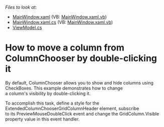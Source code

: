 <!-- default file list -->
*Files to look at*:

* [MainWindow.xaml](./CS/MainWindow.xaml) (VB: [MainWindow.xaml.vb](./VB/ColumnChooserDoubleClick/MainWindow.xaml.vb))
* [MainWindow.xaml.cs](./CS/MainWindow.xaml.cs) (VB: [MainWindow.xaml.vb](./VB/ColumnChooserDoubleClick/MainWindow.xaml.vb))
* [ViewModel.cs](./CS/ViewModel.cs)
<!-- default file list end -->
# How to move a column from ColumnChooser by double-clicking it


<p>By default, ColumnChooser allows you to show and hide columns using CheckBoxes. This example demonstrates how to change a column's visibility by double-clicking it.</p>
<p>To accomplish this task, define a style for the ExtendedColumnChooserGridColumnHeader element, subscribe to its PreviewMouseDoubleClick event and change the GridColumn.Visible property value in this event handler.</p>

<br/>



